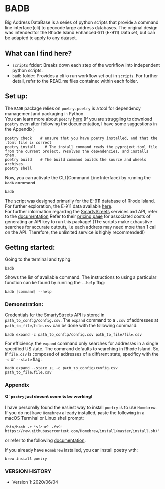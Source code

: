 # BADB
Big Address DataBase is a series of python scripts that provide a command line interface (cli) to geocode large address databases.
The original design was intended for the Rhode Island Enhanced-911 (E-911) Data set, but can be adapted to apply to any dataset.

## What can I find here?
- `scripts` folder: Breaks down each step of the workflow into independent python scripts.
- `badb` folder: Provides a cli to run workflow set out in `scripts`.
For further detail, refer to the READ.me files contained within each folder.

## Set up:
The `BADB` package relies on `poetry`. `poetry` is a tool for dependency management and packaging in Python. \
You can learn more about `poetry` [here](https://python-poetry.org/docs/)
(If you are struggling to download `poetry` even after following the documentation, I have some suggestions in the Appendix.)
```
poetry check    # ensure that you have poetry installed, and that the .toml file is correct  
poetry install    # The install command reads the pyproject.toml file from the current project, resolves the dependencies, and installs them.
poetry build    # The build command builds the source and wheels archives.
poetry shell    		
```
Now, you can activate the CLI (Command Line Interface) by running the `badb` command
```
badb
```

The script was designed primarily for the E-911 database of Rhode Island. For further exploration, the E-911 data available [here](https://www.rigis.org/datasets/e-911-sites). \
For further information regarding the [SmartyStreets](https://www.smartystreets.com/) services and API, refer to the [documentation](https://smartystreets.com/docs/cloud/us-street-api)
Refer to their [pricing page](https://smartystreets.com/pricing) for associated costs of generating an API key to run this package! (The scripts make exhaustive searches for accurate outputs, i.e each address may need more than 1 call on the API. Therefore, the unlimited service is highly recommended!)

## Getting started:
Going to the terminal and typing:
```
badb
```
Shows the list of available command. 
The instructions to using a particular function can be found by running the `--help` flag:
```
badb [command] --help
```

### Demonstration:
Credentials for the SmartyStreets API is stored in `path_to_config/config.csv`. 
The `expand` command to a `.csv` of addresses at `path_to_file/file.csv` can be done with the following command:
```
badb expand -c path_to_config/config.csv path_to_file/file.csv
```
For efficiency, the `expand` command only searches for addresses in a single specified US state. The command defaults to searching in Rhode Island. So, if `file.csv` is composed of addresses of a different state, specificy with the `-s` or `--state` flag:
```
badb expand --state IL -c path_to_config/config.csv path_to_file/file.csv
```

### Appendix
#### Q: `poetry` just doesnt seem to be working!
I have personally found the easiest way to install `poetry` is to use `Homebrew`. 
If you do not have `Homebrew` already installed, paste the following in a macOS Terminal or Linux shell prompt:
```
/bin/bash -c "$(curl -fsSL https://raw.githubusercontent.com/Homebrew/install/master/install.sh)"
```
or refer to the following [documentation](https://brew.sh/).

If you already have `Homebrew` installed, you can install poetry with:
```
brew install poetry
```


### VERSION HISTORY
- Version 1: 2020/06/04
